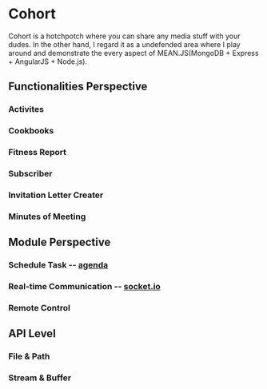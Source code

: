 # Cohort
Cohort is a hotchpotch where you can share any media stuff with your dudes. In the other hand, I regard it as a undefended area where I play around and demonstrate the every aspect of MEAN.JS(MongoDB + Express + AngularJS + Node.js).

## Functionalities Perspective 

### Activites

### Cookbooks

### Fitness Report

### Subscriber

### Invitation Letter Creater

### Minutes of Meeting

## Module Perspective

### Schedule Task -- [agenda](https://github.com/rschmukler/agenda)

### Real-time Communication -- [socket.io](https://github.com/socketio/socket.io/)

### Remote Control

## API Level

### File & Path

### Stream & Buffer
